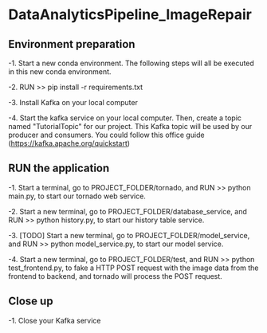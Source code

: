 # DataAnalyticsPipeline_ImageRepair

## Environment preparation

-1. Start a new conda environment. The following steps will all be executed in this new conda environment.

-2. RUN >> pip install -r requirements.txt

-3. Install Kafka on your local computer 

-4. Start the kafka service on your local computer. Then, create a topic named "TutorialTopic" for our project. This Kafka topic will be used by our producer and consumers. You could follow this office guide (https://kafka.apache.org/quickstart) 

## RUN the application

-1. Start a terminal, go to PROJECT_FOLDER/tornado, and RUN >> python main.py, to start our tornado web service.

-2. Start a new terminal, go to PROJECT_FOLDER/database_service, and RUN >> python history.py, to start our history table service.

-3. [TODO] Start a new terminal, go to PROJECT_FOLDER/model_service, and RUN >> python model_service.py, to start our model service.

-4. Start a new terminal, go to PROJECT_FOLDER/test, and RUN >> python test_frontend.py, to fake a HTTP POST request with the image data from the frontend to backend, and tornado will process the POST request.

## Close up 

-1. Close your Kafka service
